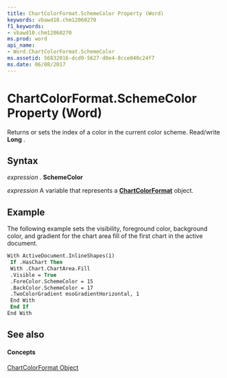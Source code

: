 ```yaml
---
title: ChartColorFormat.SchemeColor Property (Word)
keywords: vbawd10.chm12060270
f1_keywords:
- vbawd10.chm12060270
ms.prod: word
api_name:
- Word.ChartColorFormat.SchemeColor
ms.assetid: 56832016-dcd9-5627-d0e4-8cce040c24f7
ms.date: 06/08/2017
---
```



# ChartColorFormat.SchemeColor Property (Word)

Returns or sets the index of a color in the current color scheme. Read/write  **Long** .


## Syntax

 _expression_ . **SchemeColor**

 _expression_ A variable that represents a **[ChartColorFormat](chartcolorformat-object-word.md)** object.


## Example

The following example sets the visibility, foreground color, background color, and gradient for the chart area fill of the first chart in the active document.


```vb
With ActiveDocument.InlineShapes(1) 
 If .HasChart Then 
 With .Chart.ChartArea.Fill 
 .Visible = True 
 .ForeColor.SchemeColor = 15 
 .BackColor.SchemeColor = 17 
 .TwoColorGradient msoGradientHorizontal, 1 
 End With 
 End If 
End With 

```


## See also


#### Concepts


[ChartColorFormat Object](chartcolorformat-object-word.md)

